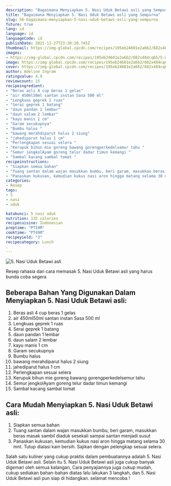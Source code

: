 ```yaml
---
description: "Bagaimana Menyiapkan 5. Nasi Uduk Betawi asli yang Sempurna"
title: "Bagaimana Menyiapkan 5. Nasi Uduk Betawi asli yang Sempurna"
slug: 56-bagaimana-menyiapkan-5-nasi-uduk-betawi-asli-yang-sempurna
future: true
lang: id
language: id
languageCode: id
publishDate: 2021-11-27T23:30:20.745Z 
thumbnail: https://img-global.cpcdn.com/recipes/195eb24601e2a662/682x484cq65/5-nasi-uduk-betawi-asli-foto-resep-utama.png
images:
- https://img-global.cpcdn.com/recipes/195eb24601e2a662/682x484cq65/5-nasi-uduk-betawi-asli-foto-resep-utama.png
image: https://img-global.cpcdn.com/recipes/195eb24601e2a662/682x484cq65/5-nasi-uduk-betawi-asli-foto-resep-utama.png
cover: https://img-global.cpcdn.com/recipes/195eb24601e2a662/682x484cq65/5-nasi-uduk-betawi-asli-foto-resep-utama.png
author: Adeline Ingram
ratingvalue: 4.9
reviewcount: 15
recipeingredient:
- "Beras asli 4 cup beras 1 gelas"
- "air 450ml50ml santan instan Sasa 500 ml"
- "Lengkuas geprek 1 ruas"
- "Serai geprek 1 batang"
- "daun pandan 1 lembar"
- "daun salam 2 lembar"
- "kayu manis 1 cm"
- "Garam secukupnya"
- "Bumbu halus "
- "bawang merahdiparut halus 2 siung"
- "jahediparut halus 1 cm"
- "Perlengkapan sesuai selera "
- "Kerupuk bihun mie goreng bawang gorengperkedelsemur tahu "
- "Semur jengkolAyam goreng telur dadar timun kemangi "
- "Sambal kacang sambal tomat "
recipeinstructions:
- "Siapkan semua bahan"
- "Tuang santan dalam wajan masukkan bumbu, beri garam, masukkan beras masak sambil diaduk sesekali sampai santan menjadi susut"
- "Panaskan kukusan, kemudian kukus nasi aron hingga matang selama 30 mnt. Tutup dialasi kain bersih. Sajikan dengan pelengkap sesuai selera."
categories:
- Resep
tags:
- 5
- nasi
- uduk

katakunci: 5 nasi uduk 
nutrition: 135 calories
recipecuisine: Indonesian
preptime: "PT19M"
cooktime: "PT49M"
recipeyield: "3"
recipecategory: Lunch
. 
---
```



![5. Nasi Uduk Betawi asli](https://img-global.cpcdn.com/recipes/195eb24601e2a662/682x484cq65/5-nasi-uduk-betawi-asli-foto-resep-utama.png)

Resep rahasia dan cara memasak  5. Nasi Uduk Betawi asli yang harus bunda coba segera

<!--inarticleads1-->

## Beberapa Bahan Yang Digunakan Dalam Menyiapkan 5. Nasi Uduk Betawi asli:

1. Beras asli 4 cup beras 1 gelas
1. air 450ml50ml santan instan Sasa 500 ml
1. Lengkuas geprek 1 ruas
1. Serai geprek 1 batang
1. daun pandan 1 lembar
1. daun salam 2 lembar
1. kayu manis 1 cm
1. Garam secukupnya
1. Bumbu halus 
1. bawang merahdiparut halus 2 siung
1. jahediparut halus 1 cm
1. Perlengkapan sesuai selera 
1. Kerupuk bihun mie goreng bawang gorengperkedelsemur tahu 
1. Semur jengkolAyam goreng telur dadar timun kemangi 
1. Sambal kacang sambal tomat 



<!--inarticleads2-->

## Cara Mudah Menyiapkan 5. Nasi Uduk Betawi asli:

1. Siapkan semua bahan
1. Tuang santan dalam wajan masukkan bumbu, beri garam, masukkan beras masak sambil diaduk sesekali sampai santan menjadi susut
1. Panaskan kukusan, kemudian kukus nasi aron hingga matang selama 30 mnt. Tutup dialasi kain bersih. Sajikan dengan pelengkap sesuai selera.




Salah satu kuliner yang cukup praktis dalam pembuatannya adalah  5. Nasi Uduk Betawi asli. Selain itu  5. Nasi Uduk Betawi asli  juga cukup banyak digemari oleh semua kalangan, Cara penyajiannya juga cukup mudah, cukup sediakan bahan-bahan diatas lalu lakukan 3 langkah, dan  5. Nasi Uduk Betawi asli  pun siap di hidangkan. selamat mencoba !
